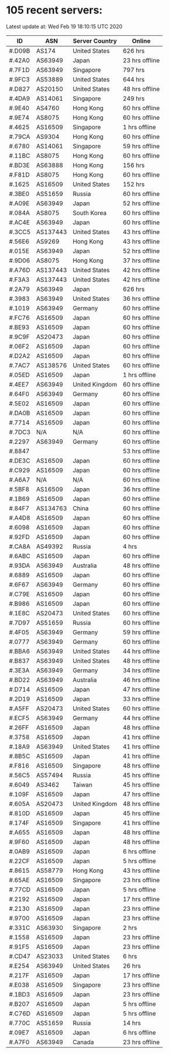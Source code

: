 # 105 recent servers:

Latest update at: Wed Feb 19 18:10:15 UTC 2020

| ID | ASN | Server Country | Online |
| -- | --- | -------------- | ------ |
| #.D09B | AS174 | United States | 626 hrs |
| #.42A0 | AS63949 | Japan | 23 hrs offline |
| #.7F1D | AS63949 | Singapore | 797 hrs |
| #.9FC3 | AS53889 | United States | 644 hrs |
| #.D827 | AS20150 | United States | 48 hrs offline |
| #.4DA9 | AS14061 | Singapore | 249 hrs |
| #.9E40 | AS4760 | Hong Kong | 60 hrs offline |
| #.9E74 | AS8075 | Hong Kong | 60 hrs offline |
| #.4625 | AS16509 | Singapore | 1 hrs offline |
| #.79CA | AS9304 | Hong Kong | 60 hrs offline |
| #.6780 | AS14061 | Singapore | 59 hrs offline |
| #.11BC | AS8075 | Hong Kong | 60 hrs offline |
| #.BD3E | AS63888 | Hong Kong | 156 hrs |
| #.F81D | AS8075 | Hong Kong | 60 hrs offline |
| #.1625 | AS16509 | United States | 152 hrs |
| #.3BE0 | AS51659 | Russia | 60 hrs offline |
| #.A09E | AS63949 | Japan | 52 hrs offline |
| #.084A | AS8075 | South Korea | 60 hrs offline |
| #.AC4E | AS63949 | Japan | 60 hrs offline |
| #.3CC5 | AS137443 | United States | 43 hrs offline |
| #.56E6 | AS9269 | Hong Kong | 43 hrs offline |
| #.015E | AS63949 | Japan | 52 hrs offline |
| #.9D06 | AS8075 | Hong Kong | 37 hrs offline |
| #.A76D | AS137443 | United States | 42 hrs offline |
| #.F3A3 | AS137443 | United States | 42 hrs offline |
| #.2A79 | AS63949 | Japan | 626 hrs |
| #.3983 | AS63949 | United States | 36 hrs offline |
| #.1019 | AS63949 | Germany | 60 hrs offline |
| #.FC76 | AS16509 | Japan | 60 hrs offline |
| #.BE93 | AS16509 | Japan | 60 hrs offline |
| #.9C9F | AS20473 | Japan | 60 hrs offline |
| #.06F2 | AS16509 | Japan | 60 hrs offline |
| #.D2A2 | AS16509 | Japan | 60 hrs offline |
| #.7AC7 | AS138576 | United States | 60 hrs offline |
| #.05ED | AS16509 | Japan | 1 hrs offline |
| #.4EE7 | AS63949 | United Kingdom | 60 hrs offline |
| #.64F0 | AS63949 | Germany | 60 hrs offline |
| #.5E02 | AS16509 | Japan | 60 hrs offline |
| #.DA0B | AS16509 | Japan | 60 hrs offline |
| #.7714 | AS16509 | Japan | 60 hrs offline |
| #.7DC3 | N/A | N/A | 60 hrs offline |
| #.2297 | AS63949 | Germany | 60 hrs offline |
| #.8847 |  |  | 53 hrs offline |
| #.DE3C | AS16509 | Japan | 60 hrs offline |
| #.C929 | AS16509 | Japan | 60 hrs offline |
| #.A6A7 | N/A | N/A | 60 hrs offline |
| #.5BF8 | AS16509 | Japan | 36 hrs offline |
| #.1B69 | AS16509 | Japan | 60 hrs offline |
| #.84F7 | AS134763 | China | 60 hrs offline |
| #.A4D8 | AS16509 | Japan | 60 hrs offline |
| #.6098 | AS16509 | Japan | 60 hrs offline |
| #.92FD | AS16509 | Japan | 60 hrs offline |
| #.CA8A | AS49392 | Russia | 4 hrs |
| #.6ABC | AS16509 | Japan | 60 hrs offline |
| #.93DA | AS63949 | Australia | 48 hrs offline |
| #.6889 | AS16509 | Japan | 60 hrs offline |
| #.6F67 | AS63949 | Germany | 60 hrs offline |
| #.C79E | AS16509 | Japan | 60 hrs offline |
| #.B986 | AS16509 | Japan | 60 hrs offline |
| #.1E8C | AS20473 | United States | 60 hrs offline |
| #.7D97 | AS51659 | Russia | 60 hrs offline |
| #.4F05 | AS63949 | Germany | 59 hrs offline |
| #.0777 | AS63949 | Germany | 60 hrs offline |
| #.BBA6 | AS63949 | United States | 44 hrs offline |
| #.B837 | AS63949 | United States | 48 hrs offline |
| #.3E3A | AS63949 | Germany | 34 hrs offline |
| #.BD22 | AS63949 | Australia | 46 hrs offline |
| #.D714 | AS16509 | Japan | 47 hrs offline |
| #.2D19 | AS16509 | Japan | 33 hrs offline |
| #.A5FF | AS20473 | United States | 60 hrs offline |
| #.ECF5 | AS63949 | Germany | 44 hrs offline |
| #.26FF | AS16509 | Japan | 48 hrs offline |
| #.3758 | AS16509 | Japan | 41 hrs offline |
| #.18A9 | AS63949 | United States | 41 hrs offline |
| #.8B5C | AS16509 | Japan | 41 hrs offline |
| #.F816 | AS16509 | Singapore | 48 hrs offline |
| #.56C5 | AS57494 | Russia | 45 hrs offline |
| #.6049 | AS3462 | Taiwan | 45 hrs offline |
| #.109F | AS16509 | Japan | 47 hrs offline |
| #.605A | AS20473 | United Kingdom | 48 hrs offline |
| #.810D | AS16509 | Japan | 45 hrs offline |
| #.174F | AS16509 | Singapore | 41 hrs offline |
| #.A655 | AS16509 | Japan | 48 hrs offline |
| #.9F60 | AS16509 | Japan | 48 hrs offline |
| #.0AB9 | AS16509 | Japan | 6 hrs offline |
| #.22CF | AS16509 | Japan | 5 hrs offline |
| #.8615 | AS58779 | Hong Kong | 43 hrs offline |
| #.65AE | AS16509 | Singapore | 23 hrs offline |
| #.77CD | AS16509 | Japan | 5 hrs offline |
| #.2192 | AS16509 | Japan | 17 hrs offline |
| #.2130 | AS16509 | Japan | 23 hrs offline |
| #.9700 | AS16509 | Japan | 23 hrs offline |
| #.331C | AS63930 | Singapore | 2 hrs |
| #.1558 | AS16509 | Japan | 23 hrs offline |
| #.91F5 | AS16509 | Japan | 23 hrs offline |
| #.CD47 | AS23033 | United States | 6 hrs |
| #.E254 | AS63949 | United States | 26 hrs |
| #.217F | AS16509 | Japan | 17 hrs offline |
| #.E038 | AS16509 | Singapore | 23 hrs offline |
| #.1BD3 | AS16509 | Japan | 23 hrs offline |
| #.B207 | AS16509 | Japan | 5 hrs offline |
| #.C76D | AS16509 | Japan | 5 hrs offline |
| #.770C | AS51659 | Russia | 14 hrs |
| #.09E7 | AS16509 | Japan | 6 hrs offline |
| #.A7F0 | AS63949 | Canada | 23 hrs offline |

